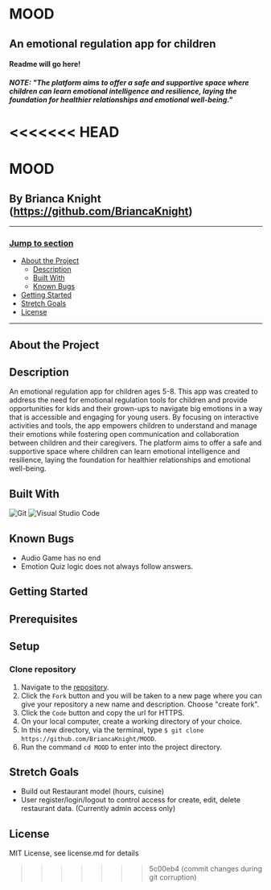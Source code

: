 # MOOD
## An emotional regulation app for children
#### Readme will go here! 
##### NOTE: "The platform aims to offer a safe and supportive space where children can learn emotional intelligence and resilience, laying the foundation for healthier relationships and emotional well-being."
<<<<<<< HEAD
=======
# MOOD
## By Brianca Knight (https://github.com/BriancaKnight)
<!--![Home Page for beyondtipping](./src/assets/img/home.png)-->
---
### <u>Jump to section</u>
* <a href="#about-the-project">About the Project</a>
  * <a href="#description">Description</a>
  * <a href="#built-with">Built With</a>
  * <a href="#known-bugs">Known Bugs</a>
* <a href="#getting-started">Getting Started</a>
* <a href="#stretch-goals">Stretch Goals</a>
* <a href="#license">License</a>
---
## About the Project
## Description
An emotional regulation app for children ages 5-8. This app was created to address the need for emotional regulation tools for children and provide opportunities for kids and their grown-ups to navigate big emotions in a way that is accessible and engaging for young users. By focusing on interactive activities and tools, the app empowers children to understand and manage their emotions while fostering open communication and collaboration between children and their caregivers. The platform aims to offer a safe and supportive space where children can learn emotional intelligence and resilience, laying the foundation for healthier relationships and emotional well-being.
## Built With
![Git](https://img.shields.io/badge/git-%23F05033.svg?style=for-the-badge&logo=git&logoColor=white)
![Visual Studio Code](https://img.shields.io/badge/Visual%20Studio%20Code-0078d7.svg?style=for-the-badge&logo=visual-studio-code&logoColor=white)
## Known Bugs
* Audio Game has no end
* Emotion Quiz logic does not always follow answers.  
## Getting Started
## Prerequisites
<!--#### Install Postman-->
<!--(Optional) Download and install [Postman] to test API calls(https://www.postman.com/downloads/).-->
<!---->
<!--#### Code Editor-->
<!--  To view or edit the code, you will need a code editor or text editor. The open-source code editor we used is VisualStudio Code.-->
<!---->
<!--  1) Code Editor Download: [VisualStudio Code](https://www.npmjs.com/)-->
<!--  2) Click the download most applicable to your OS and system.-->
<!--  3) Wait for download to complete, then install -- Windows will run the setup exe and macOS will drag and drop into applications.-->
## Setup
### Clone repository
1. Navigate to the [repository](https://github.com/BriancaKnight/MOOD).
2. Click the `Fork` button and you will be taken to a new page where you can give your repository a new name and description. Choose "create fork".
3. Click the `Code` button and copy the url for HTTPS.
4. On your local computer, create a working directory of your choice.
5. In this new directory, via the terminal, type `$ git clone https://github.com/BriancaKnight/MOOD`.
6. Run the command `cd MOOD` to enter into the project directory.
<!--7. View or Edit: On your terminal, type `$ code .` to open the project in VS Code.-->
<!---->
<!--8. In VSCode- in project directory of the terminal: type `$ npm install` to compile the application's code and install all needed dependencies.-->
<!---->
<!--9. Run local server: `$ npm run dev`-->
<!--(This will be located at: http://localhost:5173/)-->
<!--(_this command should run front and back end (http://127.0.0.1:8000/) at the same time_)-->
## Stretch Goals
* Build out Restaurant model (hours, cuisine)
* User register/login/logout to control access for create, edit, delete restaurant data. (Currently admin access only)
## License
MIT License, see license.md for details
>>>>>>> 5c00eb4 (commit changes during git corruption)

